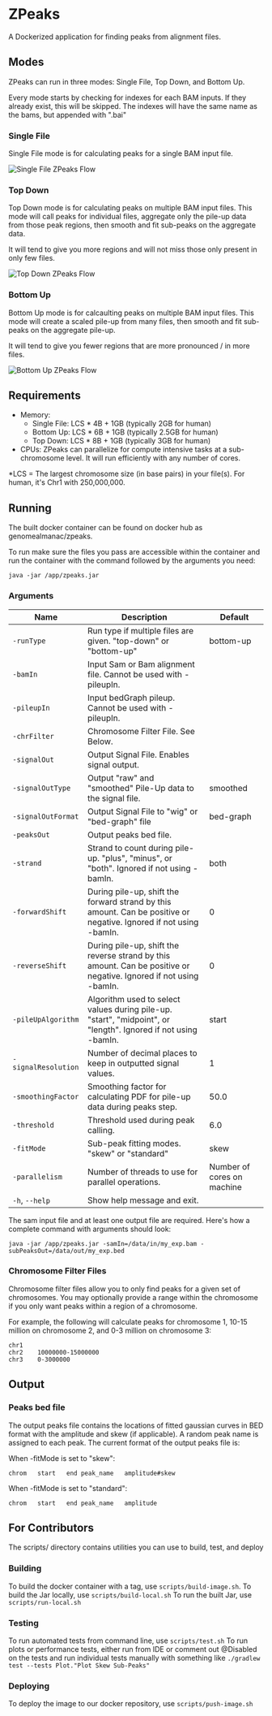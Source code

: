 # ZPeaks

A Dockerized application for finding peaks from alignment files.

## Modes

ZPeaks can run in three modes: Single File, Top Down, and Bottom Up.

Every mode starts by checking for indexes for each BAM inputs. If they already exist, this will be skipped. The 
indexes will have the same name as the bams, but appended with ".bai"

### Single File

Single File mode is for calculating peaks for a single BAM input file.

![Single File ZPeaks Flow](img/zpeaks_single_file.png)

### Top Down

Top Down mode is for calculating peaks on multiple BAM input files. This mode will call peaks for individual files, 
aggregate only the pile-up data from those peak regions, then smooth and fit sub-peaks on the aggregate data.

It will tend to give you more regions and will not miss those only present in only few files.

![Top Down ZPeaks Flow](img/zpeaks_top_down.png)

### Bottom Up

Bottom Up mode is for calcaulting peaks on multiple BAM input files. This mode will create a scaled pile-up from 
many files, then smooth and fit sub-peaks on the aggregate pile-up.

It will tend to give you fewer regions that are more pronounced / in more files.

![Bottom Up ZPeaks Flow](img/zpeaks_bottom_up.png)

## Requirements

- Memory: 
    - Single File: LCS * 4B + 1GB (typically 2GB for human)
    - Bottom Up: LCS * 6B + 1GB (typically 2.5GB for human)
    - Top Down: LCS * 8B + 1GB (typically 3GB for human)
- CPUs: ZPeaks can parallelize for compute intensive tasks at a sub-chromosome level. It will run efficiently with 
any number of cores.

*LCS = The largest chromosome size (in base pairs) in your file(s). For human, it's Chr1 with 250,000,000.

## Running

The built docker container can be found on docker hub as genomealmanac/zpeaks.

To run make sure the files you pass are accessible within the container and run the container with the command 
followed by the arguments you need:

`java -jar /app/zpeaks.jar`

### Arguments

| Name |  Description | Default |
|---|---|---|
| `-runType` | Run type if multiple files are given. "top-down" or "bottom-up" | bottom-up |
| `-bamIn`| Input Sam or Bam alignment file. Cannot be used with -pileupIn. | |
| `-pileupIn`| Input bedGraph pileup. Cannot be used with -pileupIn. | |
| `-chrFilter` | Chromosome Filter File. See Below. | |
| `-signalOut`| Output Signal File. Enables signal output. | |
| `-signalOutType`| Output "raw" and "smoothed" Pile-Up data to the signal file. | smoothed |
| `-signalOutFormat`| Output Signal File to "wig" or "bed-graph" file | bed-graph |
| `-peaksOut`| Output peaks bed file. | |
| `-strand`| Strand to count during pile-up. "plus", "minus", or "both". Ignored if not using -bamIn. | both |
| `-forwardShift`| During pile-up, shift the forward strand by this amount. Can be positive or negative. Ignored if not using -bamIn. | 0 |
| `-reverseShift`| During pile-up, shift the reverse strand by this amount. Can be positive or negative. Ignored if not using -bamIn. | 0 |
| `-pileUpAlgorithm`| Algorithm used to select values during pile-up. "start", "midpoint", or "length". Ignored if not using -bamIn. | start |
| `-signalResolution`| Number of decimal places to keep in outputted signal values. | 1 |
| `-smoothingFactor` | Smoothing factor for calculating PDF for pile-up data during peaks step. | 50.0 |
| `-threshold`| Threshold used during peak calling. | 6.0 |
| `-fitMode`| Sub-peak fitting modes. "skew" or "standard" | skew |
| `-parallelism`| Number of threads to use for parallel operations. | Number of cores on machine |
| `-h`, `--help`| Show help message and exit. | |

The sam input file and at least one output file are required. Here's how a complete command with arguments should look:

`java -jar /app/zpeaks.jar -samIn=/data/in/my_exp.bam -subPeaksOut=/data/out/my_exp.bed`

### Chromosome Filter Files

Chromosome filter files allow you to only find peaks for a given set of chromosomes. You may optionally provide a range 
within the chromosome if you only want peaks within a region of a chromosome. 

For example, the following will calculate peaks for chromosome 1, 10-15 million on chromosome 2, and 
0-3 million on chromosome 3:

```
chr1
chr2    10000000-15000000
chr3    0-3000000
```

## Output

### Peaks bed file

The output peaks file contains the locations of fitted gaussian curves in BED format with the amplitude and skew (if applicable). A random peak name is assigned to each peak. The current format of the output peaks file is:

When -fitMode is set to "skew":
```
chrom   start   end peak_name   amplitude#skew
```

When -fitMode is set to "standard":
```
chrom   start   end peak_name   amplitude
```

## For Contributors

The scripts/ directory contains utilities you can use to build, test, and deploy

### Building

To build the docker container with a tag, use `scripts/build-image.sh`.
To build the Jar locally, use `scripts/build-local.sh`
To run the built Jar, use `scripts/run-local.sh`

### Testing

To run automated tests from command line, use `scripts/test.sh`
To run plots or performance tests, either run from IDE or comment out @Disabled on the tests and run individual tests 
manually with something like `./gradlew test --tests Plot."Plot Skew Sub-Peaks"`

### Deploying

To deploy the image to our docker repository, use `scripts/push-image.sh`
